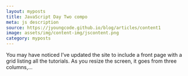 ```yaml
---
layout: myposts
title: JavaScript Day Two compo
meta: js description
source: https://jyoungcode.github.io/blog/articles/content1
image: assets/img/content-img/jscontent.png
category: myposts
---
```


You may have noticed I’ve updated the site to include a front page with a grid listing all the tutorials. As you resize the screen, it goes from three columns,…